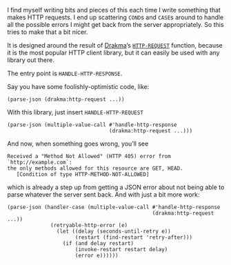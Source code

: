 I find myself writing bits and pieces of this each time I write something that makes HTTP requests. I end up scattering `COND`s and `CASE`s around to handle all the possible errors I might get back from the server appropriately. So this tries to make that a bit nicer.

It is designed around the result of [Drakma](http://weitz.de/drakma/)’s [`HTTP-REQUEST`](http://weitz.de/drakma/#http-request) function, because it is the most popular HTTP client library, but it can easily be used with any library out there.

The entry point is `HANDLE-HTTP-RESPONSE`.

Say you have some foolishly-optimistic code, like:

```common-lisp
(parse-json (drakma:http-request ...))
```

With this library, just insert `HANDLE-HTTP-REQUEST`

```common-lisp
(parse-json (multiple-value-call #'handle-http-response
                                 (drakma:http-request ...)))
```

And now, when something goes wrong, you’ll see

```
Received a "Method Not Allowed" (HTTP 405) error from `http://example.com`:
the only methods allowed for this resource are GET, HEAD.
   [Condition of type HTTP-METHOD-NOT-ALLOWED]
```

which is already a step up from getting a JSON error about not being able to parse whatever the server sent back. And with just a bit more work:

```common-lisp
(parse-json (handler-case (multiple-value-call #'handle-http-response
                                               (drakma:http-request ...))
              (retryable-http-error (e)
                (let ((delay (seconds-until-retry e))
                      (restart (find-restart 'retry-after)))
                  (if (and delay restart)
                      (invoke-restart restart delay)
                      (error e))))))
```

